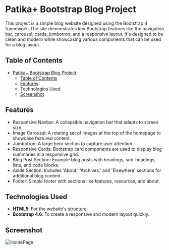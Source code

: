 # Patika+ Bootstrap Blog Project

This project is a simple blog website designed using the Bootstrap 4 framework. The site demonstrates key Bootstrap features like the navigation bar, carousel, cards, jumbotron, and a responsive layout. It's designed to be clean and modern while showcasing various components that can be used for a blog layout.

## Table of Contents

- [Patika+ Bootstrap Blog Project](#patika-bootstrap-blog-project)
  - [Table of Contents](#table-of-contents)
  - [Features](#features)
  - [Technologies Used](#technologies-used)
  - [Screenshot](#screenshot)

## Features

- Responsive Navbar: A collapsible navigation bar that adapts to screen size.
- Image Carousel: A rotating set of images at the top of the homepage to showcase featured content.
- Jumbotron: A large hero section to capture user attention.
- Responsive Cards: Bootstrap card components are used to display blog summaries in a responsive grid.
- Blog Post Section: Example blog posts with headings, sub-headings, lists, and code blocks.
- Aside Section: Includes 'About,' 'Archives,' and 'Elsewhere' sections for additional blog content.
- Footer: Simple footer with sections like features, resources, and about.

## Technologies Used

- **HTML5**: For the website's structure.
- **Bootstrap 4.6**: To create a responsive and modern layout quickly.
  
## Screenshot
  ![HomePage](./assets/ss-bootstrap.png)
